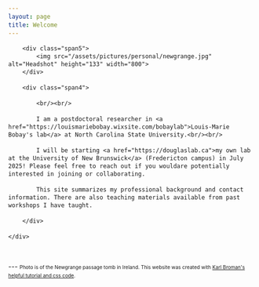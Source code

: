 ```yaml
---
layout: page
title: Welcome
---
```


<div class="container">
    <div class="row-fluid">

        <div class="span5">
        	<img src="/assets/pictures/personal/newgrange.jpg" alt="Headshot" height="133" width="800">
        </div>

        <div class="span4">

			<br/><br/>

			I am a postdoctoral researcher in <a href="https://louismariebobay.wixsite.com/bobaylab">Louis-Marie Bobay's lab</a> at North Carolina State University.<br/><br/>
            
            I will be starting <a href="https://douglaslab.ca">my own lab at the University of New Brunswick</a> (Fredericton campus) in July 2025! Please feel free to reach out if you wouldare potentially interested in joining or collaborating.
                          
			This site summarizes my professional background and contact information. There are also teaching materials available from past workshops I have taught.

        </div>

    </div>

</div>


<p><br/></p>
---
 <font size="-2">Photo is of the Newgrange passage tomb in Ireland. This website was created with <a href="https://kbroman.org/simple_site/pages/independent_site.html">Karl Broman's helpful tutorial and css code</a>.</font>
